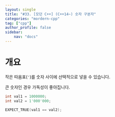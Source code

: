 ```yaml
---
layout: single
title: "#33. [모던 C++] (C++14~) 숫자 구분자"
categories: "mordern-cpp"
tag: ["cpp"]
author_profile: false
sidebar: 
    nav: "docs"
---
```


# 개요

작은 따옴표(`'`)를 숫자 사이에 선택적으로 넣을 수 있습니다.

큰 숫자인 경우 가독성이 좋아집니다.

```cpp
int val1 = 1000000;
int val2 = 1'000'000;

EXPECT_TRUE(val1 == val2);
```